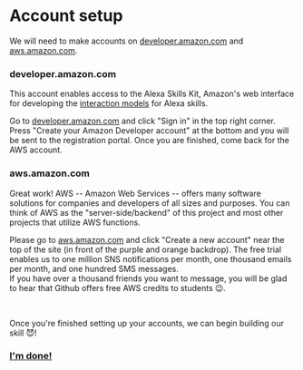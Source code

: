 # Account setup
<p>We will need to make accounts on <a href="developer.amazon.com">developer.amazon.com</a> and 
  <a href="aws.amazon.com">aws.amazon.com</a>.
</p>

### developer.amazon.com

<p>
This account enables access to the Alexa Skills Kit, Amazon's web interface for developing the <a href="https://developer.amazon.com/docs/alexa-voice-service/interaction-model.html">interaction models</a> for Alexa skills.
</p>

<p>
Go to <a href="developer.amazon.com">developer.amazon.com</a> and click "Sign in" in the top right corner. 
Press "Create your Amazon Developer account" at the bottom and you will be sent to the registration portal. Once you are finished, come back for the AWS account.
</p>

### aws.amazon.com

<p>
Great work! AWS -- Amazon Web Services -- offers many software solutions for companies and developers of all sizes and purposes. You can think of AWS as the "server-side/backend" of this project and most other projects that utilize AWS functions.
</p> 
 <p>Please go to <a href="aws.amazon.com">aws.amazon.com</a> and click "Create a new account" near the top of the site (in front of the purple and orange backdrop). The free trial enables us to one million SNS notifications per month, one thousand emails per month, and one hundred SMS messages. 
  <br> If you have over a thousand friends you want to message, you will be glad to hear that Github offers free AWS credits to students 😉.
</p>

<br>

<p>
  Once you're finished setting up your accounts, we can begin building our skill 😈!
</p>

### <a href="https://github.com/mrvivacious/AWS_Lambda_and_SNS/blob/master/page1.md">I'm done!</a>


